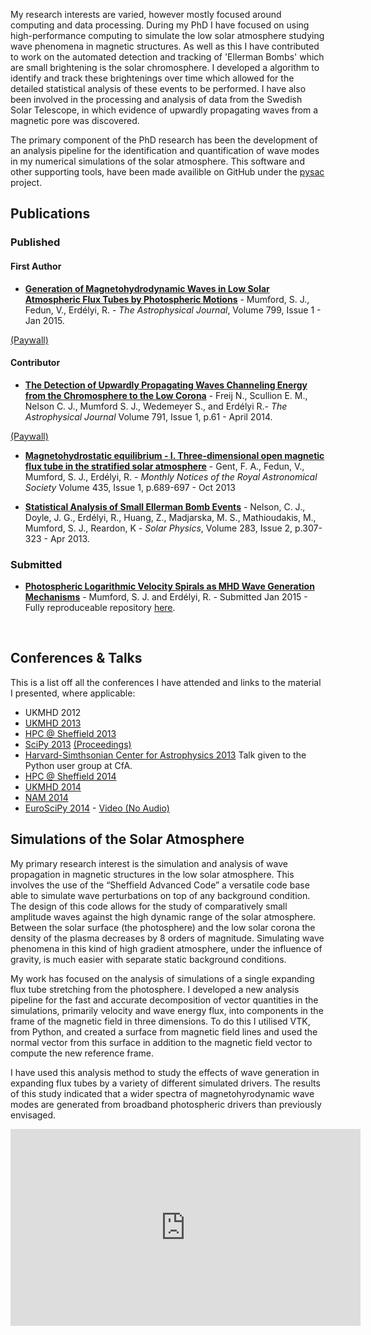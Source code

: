 <!--
.. title: Research
.. slug: research
.. date: 2014/01/27 20:52:50
.. tags:
.. link:
.. description:
.. type: text
-->

My research interests are varied, however mostly focused around computing and
data processing. During my PhD I have focused on using high-performance computing 
to simulate the low solar atmosphere studying wave phenomena in magnetic structures.
As well as this I have contributed to work on the automated detection and
tracking of 'Ellerman Bombs' which are small brightening is the solar
chromosphere. I developed a algorithm to identify and track these brightenings
over time which allowed for the detailed statistical analysis of these events
to be performed.
I have also been involved in the processing and analysis of data
from the Swedish Solar Telescope, in which evidence of upwardly
propagating waves from a magnetic pore was discovered.

The primary component of the PhD research has been the development
of an analysis pipeline for the identification and quantification of
wave modes in my numerical simulations of the solar atmosphere. This software 
and other supporting tools, have been made availible on GitHub under the
[pysac](https://github.com/SWAT-Sheffield/pysac) project.


## Publications
<a id='publications'></a>

### Published

#### First Author

* <a href="http://labs.adsabs.harvard.edu/adsabs/abs/2013arXiv1305.7415M/"
target="blank_"><b>Generation of Magnetohydrodynamic Waves in Low Solar
 Atmospheric Flux Tubes by Photospheric Motions</b></a> - Mumford, S. J.,
Fedun, V., Erdélyi, R. - *The Astrophysical Journal*, Volume 799, Issue
1 - Jan 2015.
<a href="http://iopscience.iop.org/0004-637X/799/1/6/" target="_blank">
(Paywall) </a>

#### Contributor

* <a href="http://labs.adsabs.harvard.edu/adsabs/abs/2014ApJ...791...61F/"
target="_blank"><b>The Detection of Upwardly Propagating Waves Channeling
Energy from the Chromosphere to the Low Corona</b></a> - Freij N.,
Scullion E. M., Nelson C. J., Mumford S. J., Wedemeyer S., and Erdélyi R.-
*The Astrophysical Journal* Volume 791, Issue 1, p.61 - April 2014.
<a href="http://iopscience.iop.org/0004-637X/791/1/61/" target="_blank">
(Paywall) </a>

* <a href="http://labs.adsabs.harvard.edu/ui/abs/2013MNRAS.435..689G"
target="_blank"><b>Magnetohydrostatic equilibrium - I. Three-dimensional open
magnetic flux tube in the stratified solar atmosphere</b></a> - Gent, F. A.,
Fedun, V., Mumford, S. J., Erdélyi, R. - *Monthly Notices of the Royal
Astronomical Society* Volume 435, Issue 1, p.689-697 - Oct 2013

* <a href="http://labs.adsabs.harvard.edu/ui/abs/2013SoPh..283..307N"
target="_blank"><b>Statistical Analysis of Small Ellerman Bomb Events</b></a> -
Nelson, C. J., Doyle, J. G., Erdélyi, R., Huang, Z., Madjarska, M.
S., Mathioudakis, M., Mumford, S. J., Reardon, K - *Solar Physics*, Volume 283,
Issue 2, p.307-323 - Apr 2013.


### Submitted

* <a href="http://labs.adsabs.harvard.edu/adsabs/abs/2015arXiv150101871M/"
  target="blank_"><b>Photospheric Logarithmic Velocity Spirals as
  MHD Wave Generation Mechanisms</b></a> - Mumford, S. J. and  Erdélyi, R. -
  Submitted Jan 2015 - Fully reproduceable repository [here](https://bitbucket.org/smumford/expansion-factor-paper).

<a id="talks"></a>
</br>
## Conferences &amp; Talks

This is a list off all the conferences I have attended and links to the material
 I presented, where applicable:

* UKMHD 2012
* [UKMHD 2013](http://stuartmumford.co.uk/talks/ukmhd2013-talk.pdf)
* [HPC @ Sheffield 2013](http://stuartmumford.co.uk/talks/hpc2013-talk.pdf)
* [SciPy 2013](https://www.youtube.com/watch?v=bXPPTCkaVu8)
  [(Proceedings)](http://conference.scipy.org/proceedings/scipy2013/mumford.html)
* [Harvard-Simthsonian Center for Astrophysics 2013](http://stuartmumford.co.uk/talks/cfa)
  Talk given to the Python user group at CfA.
* [HPC @ Sheffield 2014](http://stuartmumford.co.uk/talks/hpc2014-poster.pdf)
* [UKMHD 2014](http://stuartmumford.co.uk/talks/ukmhd2014)
* [NAM 2014](http://stuartmumford.co.uk/talks/nam2014)
* [EuroSciPy 2014](http://stuartmumford.co.uk/talks/euroscipy2014) -
[Video (No Audio)](https://www.youtube.com/watch?v=-Lfz3kBjEyY)

<a style="margin-bottom: 10px;" id='simulations'></a>
## Simulations of the Solar Atmosphere
My primary research interest is the simulation and analysis of wave propagation
in magnetic structures in the low solar atmosphere. This involves the use of
the &ldquo;Sheffield Advanced Code&rdquo; a versatile code base able to simulate
wave perturbations on top of any background condition. The design of this code
allows for the study of comparatively small amplitude waves against the high
dynamic range of the solar atmosphere. Between the solar surface (the
photosphere) and the low solar corona the density of the plasma decreases by 8
orders of magnitude. Simulating wave phenomena in this kind of high gradient
atmosphere, under the influence of gravity, is much easier with separate
static background conditions.

My work has focused on the analysis of simulations of a single expanding flux
tube stretching from the photosphere. I developed a new analysis pipeline for
the fast and accurate decomposition of vector quantities in the simulations,
primarily velocity and wave energy flux, into components in the frame of the
magnetic field in three dimensions. To do this I utilised VTK, from Python, and
created a surface from magnetic field lines and used the normal vector from
this surface in addition to the magnetic field vector to compute the new
reference frame.

I have used this analysis method to study the effects of wave generation in
expanding flux tubes by a variety of different simulated drivers. The results
of this study indicated that a wider spectra of magnetohyrodynamic wave modes
are generated from broadband photospheric drivers than previously envisaged.

<div class="video-container">
<iframe src="http://www.youtube.com/embed/9zc6YTp2db4" frameborder="0" width="560" height="315"></iframe>
</div>
